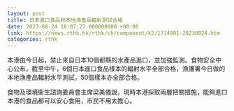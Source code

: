 ```yaml
---
layout: post
title: 日本進口食品和本地漁產品輻射測試合格
date: 2023-08-24 18:07:27.000000000 +08:00
link: https://news.rthk.hk/rthk/ch/component/k2/1714981-20230824.htm
categories: rthk
---
```


本港由今日起，禁止來自日本10個都縣的水產品進口，並加強監測。食物安全中心公布，截至中午，6個日本進口食品樣本的輻射水平全部合格，漁護署今日做的本地漁產品輻射水平測試，50個樣本亦全部合格。

食物及環境衞生諮詢委員會主席梁美儀說，現時本港採取兩層把關措施，能夠進口本港的食品都可以安心食用，市民不用太擔心。

